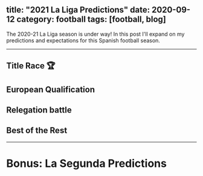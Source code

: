 title: "2021 La Liga Predictions"
date: 2020-09-12
category: football
tags: [football, blog]
---

The 2020-21 La Liga season is under way! In this post I'll expand on my predictions and expectations for this Spanish football season.

***

## Title Race :trophy:


## European Qualification


## Relegation battle


## Best of the Rest


***

# Bonus: La Segunda Predictions

